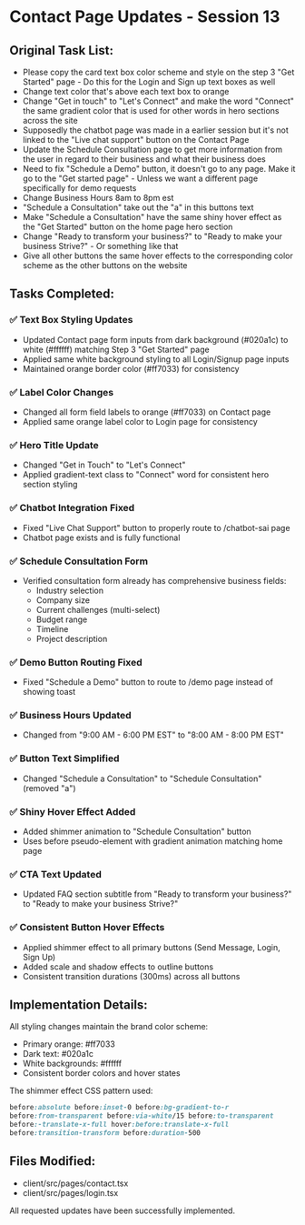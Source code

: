 # Contact Page Updates - Session 13

## Original Task List:

- Please copy the card text box color scheme and style on the step 3 "Get Started" page - Do this for the Login and Sign up text boxes as well
- Change text color that's above each text box to orange
- Change "Get in touch" to "Let's Connect" and make the word "Connect" the same gradient color that is used for other words in hero sections across the site
- Supposedly the chatbot page was made in a earlier session but it's not linked to the "Live chat support" button on the Contact Page
- Update the Schedule Consultation page to get more information from the user in regard to their business and what their business does
- Need to fix "Schedule a Demo" button, it doesn't go to any page. Make it go to the "Get started page" - Unless we want a different page specifically for demo requests
- Change Business Hours 8am to 8pm est
- "Schedule a Consultation" take out the "a" in this buttons text
- Make "Schedule a Consultation" have the same shiny hover effect as the "Get Started" button on the home page hero section
- Change "Ready to transform your business?" to "Ready to make your business Strive?" - Or something like that
- Give all other buttons the same hover effects to the corresponding color scheme as the other buttons on the website

## Tasks Completed:

### ✅ Text Box Styling Updates
- Updated Contact page form inputs from dark background (#020a1c) to white (#ffffff) matching Step 3 "Get Started" page
- Applied same white background styling to all Login/Signup page inputs
- Maintained orange border color (#ff7033) for consistency

### ✅ Label Color Changes  
- Changed all form field labels to orange (#ff7033) on Contact page
- Applied same orange label color to Login page for consistency

### ✅ Hero Title Update
- Changed "Get in Touch" to "Let's Connect" 
- Applied gradient-text class to "Connect" word for consistent hero section styling

### ✅ Chatbot Integration Fixed
- Fixed "Live Chat Support" button to properly route to /chatbot-sai page
- Chatbot page exists and is fully functional

### ✅ Schedule Consultation Form
- Verified consultation form already has comprehensive business fields:
  - Industry selection
  - Company size
  - Current challenges (multi-select)
  - Budget range
  - Timeline
  - Project description

### ✅ Demo Button Routing Fixed
- Fixed "Schedule a Demo" button to route to /demo page instead of showing toast

### ✅ Business Hours Updated
- Changed from "9:00 AM - 6:00 PM EST" to "8:00 AM - 8:00 PM EST"

### ✅ Button Text Simplified
- Changed "Schedule a Consultation" to "Schedule Consultation" (removed "a")

### ✅ Shiny Hover Effect Added
- Added shimmer animation to "Schedule Consultation" button
- Uses before pseudo-element with gradient animation matching home page

### ✅ CTA Text Updated
- Updated FAQ section subtitle from "Ready to transform your business?" to "Ready to make your business Strive?"

### ✅ Consistent Button Hover Effects
- Applied shimmer effect to all primary buttons (Send Message, Login, Sign Up)
- Added scale and shadow effects to outline buttons
- Consistent transition durations (300ms) across all buttons

## Implementation Details:

All styling changes maintain the brand color scheme:
- Primary orange: #ff7033
- Dark text: #020a1c
- White backgrounds: #ffffff
- Consistent border colors and hover states

The shimmer effect CSS pattern used:
```css
before:absolute before:inset-0 before:bg-gradient-to-r 
before:from-transparent before:via-white/15 before:to-transparent 
before:-translate-x-full hover:before:translate-x-full 
before:transition-transform before:duration-500
```

## Files Modified:
- client/src/pages/contact.tsx
- client/src/pages/login.tsx

All requested updates have been successfully implemented.